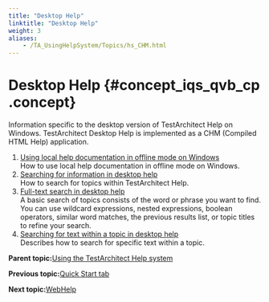 ```yaml
--- 
title: "Desktop Help"
linktitle: "Desktop Help"
weight: 3
aliases: 
    - /TA_UsingHelpSystem/Topics/hs_CHM.html
---
```

# Desktop Help {#concept_iqs_qvb_cp .concept}

Information specific to the desktop version of TestArchitect Help on Windows. TestArchitect Desktop Help is implemented as a CHM \(Compiled HTML Help\) application.

1.  [Using local help documentation in offline mode on Windows](../../TA_UsingHelpSystem/Topics/hs_local_help_Windows.html)  
How to use local help documentation in offline mode on Windows.
2.  [Searching for information in desktop help](../../TA_UsingHelpSystem/Topics/hs_CHM_search.html)  
How to search for topics within TestArchitect Help.
3.  [Full-text search in desktop help](../../TA_UsingHelpSystem/Topics/hs_CHM_full_text_search.html)  
A basic search of topics consists of the word or phrase you want to find. You can use wildcard expressions, nested expressions, boolean operators, similar word matches, the previous results list, or topic titles to refine your search.
4.  [Searching for text within a topic in desktop help](../../TA_UsingHelpSystem/Topics/hs_CHM_search_text.html)  
Describes how to search for specific text within a topic.

**Parent topic:**[Using the TestArchitect Help system](../../TA_UsingHelpSystem/Topics/hs_using_help_system.html)

**Previous topic:**[Quick Start tab](../../TA_Help/Topics/Quick_start.html)

**Next topic:**[WebHelp](../../TA_UsingHelpSystem/Topics/hs_WebHelp.html)

